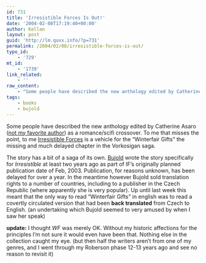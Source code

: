 ```yaml
---
id: 731
title: 'Irresistible Forces Is Out!'
date: '2004-02-08T17:19:40+00:00'
author: Kellan
layout: post
guid: 'http://lm.quxx.info/?p=731'
permalink: /2004/02/08/irresistible-forces-is-out/
typo_id:
    - '729'
mt_id:
    - '1739'
link_related:
    - ''
raw_content:
    - "Some people have described the new anthology edited by Catherine Asaro (<a href=\\\"http://laughingmeme.org/archives/000212.html#000212\\\">not my favorite author</a>) as a romance/scifi crossover.  To me that misses the point, to me <a href=\\\"http://allconsuming.net/item.cgi?isbn=0451211111\\\">Irresistible Forces</a> is a vehicle for the \\\"Winterfair Gifts\\\" the missing and much delayed chapter in the Vorkosigan saga.\n\nThe story has a bit of a saga of its own.  <a href=\\\"http://dendarii.com\\\">Bujold</a> wrote the story specifically for <cite>Irresistible</cite> at least two years ago as part of IF\\'s originally planned publication date of Feb, 2003.  Publication, for reasons unknown, has been delayed for over a year.  In the meantime however Bujold sold translation rights to a number of countries, including to a publisher in the Czech Republic (where apparently she is very popular).  Up until last week this meant that the only way to read \\\"Winterfair Gifts\\\" in english was to read a covertly circulated version that had been <b>back translated</b> from Czech to English. (an undertaking which Bujold seemed to very amused by when I saw her speak)\n\n<b>update:</b> I thought <cite>WF</cite> was merely OK.  Without my historic affections for the principles I\\'m not sure it would even have been that.  Nothing else in the collection caught my eye. (but then half the writers aren\\'t from one of my genres, and I went through my Roberson phase 12-13 years ago and see no reason to revisit it)"
tags:
    - books
    - bujold
---
```


Some people have described the new anthology edited by Catherine Asaro ([not my favorite author](http://laughingmeme.org/archives/000212.html#000212)) as a romance/scifi crossover. To me that misses the point, to me [Irresistible Forces](http://allconsuming.net/item.cgi?isbn=0451211111) is a vehicle for the “Winterfair Gifts” the missing and much delayed chapter in the Vorkosigan saga.

The story has a bit of a saga of its own. [Bujold](http://dendarii.com) wrote the story specifically for <cite>Irresistible</cite> at least two years ago as part of IF’s originally planned publication date of Feb, 2003. Publication, for reasons unknown, has been delayed for over a year. In the meantime however Bujold sold translation rights to a number of countries, including to a publisher in the Czech Republic (where apparently she is very popular). Up until last week this meant that the only way to read “Winterfair Gifts” in english was to read a covertly circulated version that had been **back translated** from Czech to English. (an undertaking which Bujold seemed to very amused by when I saw her speak)

**update:** I thought <cite>WF</cite> was merely OK. Without my historic affections for the principles I’m not sure it would even have been that. Nothing else in the collection caught my eye. (but then half the writers aren’t from one of my genres, and I went through my Roberson phase 12-13 years ago and see no reason to revisit it)